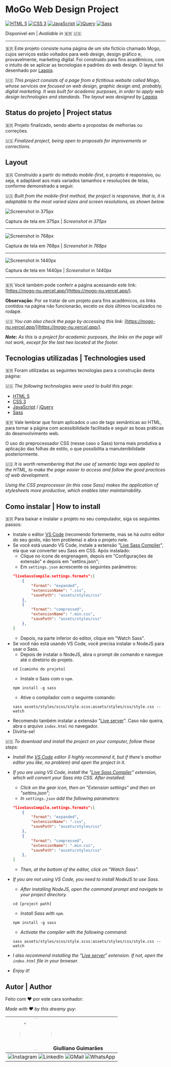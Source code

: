 # MoGo Web Design Project

[![HTML 5](https://img.shields.io/badge/HTML5-E34F26?style=flat&logo=html5&logoColor=white)](https://developer.mozilla.org/pt-BR/docs/Web/HTML) [![CSS 3](https://img.shields.io/badge/CSS3-1572B6?style=flat&logo=css3&logoColor=white)](https://developer.mozilla.org/pt-BR/docs/Web/CSS) [![JavaScript](https://img.shields.io/badge/JavaScript-F7DF1E?style=flat&logo=javascript&logoColor=black)](https://developer.mozilla.org/pt-BR/docs/Web/JavaScript) [![jQuery](https://img.shields.io/badge/jQuery-0769AD?style=flat&logo=jquery&logoColor=white)](https://jquery.com/) [![Sass](https://img.shields.io/badge/Sass-CC6699?style=flat&logo=sass&logoColor=white)](https://sass-lang.com/)

Disponível em | *Avaliable in* :brazil: :us:

---

:brazil: Este projeto consiste numa página de um site fictício chamado Mogo, cujos serviços estão voltados para web design, design gráfico e, provavelmente, marketing digital. Foi construído para fins acadêmicos, com o intuito de se aplicar as tecnologias e padrões do web design. O layout foi desenhado por [Laaqiq](https://www.instagram.com/laaqiq.design/).

:us: *This project consists of a page from a fictitious website called Mogo, whose services are focused on web design, graphic design and, probably, digital marketing. It was built for academic purposes, in order to apply web design technologies and standards. The layout was designed by [Laaqiq](https://www.instagram.com/laaqiq.design/).*

## Status do projeto | Project status

:brazil: Projeto finalizado, sendo aberto a propostas de melhorias ou correções.

:us: *Finalized project, being open to proposals for improvements or corrections.*

## Layout

:brazil: Construído a partir do método *mobile-first*, o projeto é responsivo, ou seja, é adaptável aos mais variados tamanhos e resoluções de telas, conforme demonstrado a seguir.

:us: *Built from the mobile-first method, the project is responsive, that is, it is adaptable to the most varied sizes and screen resolutions, as shown below.*

![Screenshot in 375px](assets/images/screenshots/screenshot_375px.png)

Captura de tela em 375px | *Screenshot in 375px*

---

![Screenshot in 768px](assets/images/screenshots/screenshot_768px.png)

Captura de tela em 768px | *Screenshot in 768px*

---

![Screenshot in 1440px](assets/images/screenshots/screenshot_1440px.png)

Captura de tela em 1440px | *Screenshot in 1440px*

---

:brazil: Você também pode conferir a página acessando este link: [https://mogo-nu.vercel.app/](https://mogo-nu.vercel.app/).

**Observação:** Por se tratar de um projeto para fins acadêmicos, os links contidos na página não funcionarão, exceto os dois últimos localizados no rodapé.

:us: *You can also check the page by accessing this link: [https://mogo-nu.vercel.app/](https://mogo-nu.vercel.app/).*

_**Note:** As this is a project for academic purposes, the links on the page will not work, except for the last two located at the footer._

## Tecnologias utilizadas | Technologies used

:brazil: Foram utilizadas as seguintes tecnologias para a construção desta página:

:us: *The following technologies were used to build this page:*

- [HTML 5](https://developer.mozilla.org/pt-BR/docs/Web/HTML)
- [CSS 3](https://developer.mozilla.org/pt-BR/docs/Web/CSS)
- [JavaScript](https://developer.mozilla.org/pt-BR/docs/Web/JavaScript) / [jQuery](https://jquery.com/)
- [Sass](https://sass-lang.com/)

:brazil: Vale lembrar que foram aplicados o uso de tags semânticas ao HTML, para tornar a página com acessibilidade facilitada e seguir as boas práticas do desenvolvimento web.

O uso do preprocessador CSS (nesse caso o Sass) torna mais produtiva a aplicação das folhas de estilo, o que possibilita a manutenibilidade posteriormente.

:us: *It is worth remembering that the use of semantic tags was applied to the HTML, to make the page easier to access and follow the good practices of web development.*

*Using the CSS preprocessor (in this case Sass) makes the application of stylesheets more productive, which enables later maintainability.*

## Como instalar | How to install

:brazil: Para baixar e instalar o projeto no seu computador, siga os seguintes passos:

- Instale o editor [VS Code](https://code.visualstudio.com/) (recomendo fortemente, mas se há outro editor do seu gosto, não tem problema) e abra o projeto nele.
- Se você está usando VS Code, instale a extensão "[Live Sass Compiler](https://marketplace.visualstudio.com/items?itemName=ritwickdey.live-sass)", ela que vai converter seu Sass em CSS. Após instalado:
    - Clique no ícone de engrenagem, depois em "Configurações de extensão" e depois em "settins.json";
    - Em ```settings.json``` acrescente os seguintes parâmetros:
    ```json
    "liveSassCompile.settings.formats":[ 
        {
            "format": "expanded",
            "extensionName": ".css",
            "savePath": "assets/styles/css"
        },
        {
            "format": "compressed",
            "extensionName": ".min.css",
            "savePath": "assets/styles/css"
        },
    ]
    ```
    - Depois, na parte inferior do editor, clique em "Watch Sass".
- Se você não está usando VS Code, você precisa instalar o NodeJS para usar o Sass.
    - Depois de instalar o NodeJS, abra o prompt de comando e navegue até o diretório do projeto.
    ```
    cd [caminho do projeto]
    ```
    - Instale o Sass com o ```npm```.
    ```
    npm install -g sass
    ```
    - Ative o compilador com o seguinte comando:
    ```
    sass assets/styles/scss/style.scss:assets/styles/css/style.css --watch
    ```
- Recomendo também instalar a extensão "[Live server](https://marketplace.visualstudio.com/items?itemName=ritwickdey.LiveServer)". Caso não queira, abra o arquivo ```index.html``` no navegador.
- Divirta-se!

:us: *To download and install the project on your computer, follow these steps:*

- *Install the [VS Code](https://code.visualstudio.com/) editor (I highly recommend it, but if there's another editor you like, no problem) and open the project in it.*
- *If you are using VS Code, install the "[Live Sass Compiler](https://marketplace.visualstudio.com/items?itemName=ritwickdey.live-sass)" extension, which will convert your Sass into CSS. After installed:*
    - *Click on the gear icon, then on "Extension settings" and then on "settins.json";*
    - *In ```settings.json``` add the following parameters:*
    ```json
    "liveSassCompile.settings.formats":[ 
        {
            "format": "expanded",
            "extensionName": ".css",
            "savePath": "assets/styles/css"
        },
        {
            "format": "compressed",
            "extensionName": ".min.css",
            "savePath": "assets/styles/css"
        },
    ]
    ```
    - *Then, at the bottom of the editor, click on "Watch Sass".*
- *If you are not using VS Code, you need to install NodeJS to use Sass.*
    - *After installing NodeJS, open the command prompt and navigate to your project directory.*
    ```
    cd [project path]
    ```
    - *Install Sass with ```npm```.*
    ```
    npm install -g sass
    ```
    - *Activate the compiler with the following command:*
    ```
    sass assets/styles/scss/style.scss:assets/styles/css/style.css --watch
    ```

- *I also recommend installing the "[Live server](https://marketplace.visualstudio.com/items?itemName=ritwickdey.LiveServer)" extension. If not, open the ```index.html``` file in your browser.*
- *Enjoy it!*

## Autor | Author

Feito com :heart: por este cara sonhador:

*Made with :heart: by this dreamy guy:*

| <img src="https://avatars.githubusercontent.com/u/106249494?v=4" width="100px" style="border-radius: 50%"> **Giulliano Guimarães** |
| ---------------------------------------------------------------------------------------------------------------------------------- |
| ![Instagram](https://img.shields.io/badge/Instagram-E4405F?style=flat&logo=instagram&logoColor=white) ![LinkedIn](https://img.shields.io/badge/LinkedIn-0077B5?style=flat&logo=linkedin&logoColor=white) ![GMail](https://img.shields.io/badge/Gmail-D14836?style=flat&logo=gmail&logoColor=white) ![WhatsApp](https://img.shields.io/badge/WhatsApp-25D366?style=flat&logo=whatsapp&logoColor=white) |